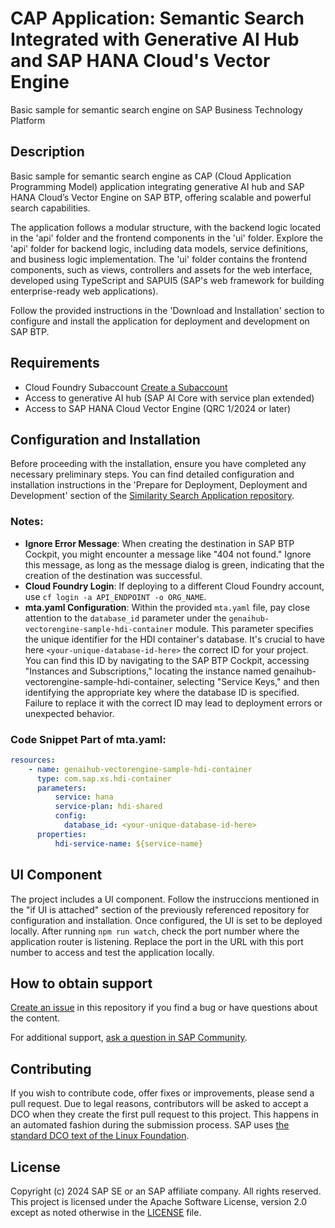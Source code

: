 # CAP Application: Semantic Search Integrated with Generative AI Hub and SAP HANA Cloud's Vector Engine
Basic sample for semantic search engine on SAP Business Technology Platform

<!--- Register repository https://api.reuse.software/register, then add REUSE badge:
[![REUSE status](https://api.reuse.software/badge/github.com/SAP-samples/REPO-NAME)](https://api.reuse.software/info/github.com/SAP-samples/REPO-NAME)
-->

## Description
Basic sample for semantic search engine as CAP (Cloud Application Programming Model) application integrating generative AI hub and SAP HANA Cloud’s Vector Engine on SAP BTP, offering scalable and powerful search capabilities.

The application follows a modular structure, with the backend logic located in the 'api' folder and the frontend components in the 'ui' folder. Explore the 'api' folder for backend logic, including data models, service definitions, and business logic implementation. The 'ui' folder contains the frontend components, such as views, controllers and assets for the web interface, developed using TypeScript and SAPUI5 (SAP's web framework for building enterprise-ready web applications).

Follow the provided instructions in the 'Download and Installation' section to configure and install the application for deployment and development on SAP BTP.

## Requirements
* Cloud Foundry Subaccount [Create a Subaccount](https://help.sap.com/docs/sap-ai-core/sap-ai-core-service-guide/create-subaccount)
* Access to generative AI hub (SAP AI Core with service plan extended)
* Access to SAP HANA Cloud Vector Engine (QRC 1/2024 or later)

## Configuration and Installation

Before proceeding with the installation, ensure you have completed any necessary preliminary steps. You can find detailed configuration and installation instructions in the 'Prepare for Deployment, Deployment and Development' section of the [Similarity Search Application repository](https://github.com/SAP-samples/btp-cap-genai-rag/tree/cap-genaihub-vectorengine-sample).

### Notes:
* **Ignore Error Message**: When creating the destination in SAP BTP Cockpit, you might encounter a message like "404 not found." Ignore this message, as long as the message dialog is green, indicating that the creation of the destination was successful.
* **Cloud Foundry Login**: If deploying to a different Cloud Foundry account, use `cf login -a API_ENDPOINT -o ORG_NAME`.
* **mta.yaml Configuration**: Within the provided `mta.yaml` file, pay close attention to the `database_id` parameter under the `genaihub-vectorengine-sample-hdi-container` module. This parameter specifies the unique identifier for the HDI container's database. It's crucial to have here `<your-unique-database-id-here>` the correct ID for your project. You can find this ID by navigating to the SAP BTP Cockpit, accessing "Instances and Subscriptions," locating the instance named genaihub-vectorengine-sample-hdi-container, selecting "Service Keys," and then identifying the appropriate key where the database ID is specified. Failure to replace it with the correct ID may lead to deployment errors or unexpected behavior.

### Code Snippet Part of mta.yaml:

```yaml
resources:
    - name: genaihub-vectorengine-sample-hdi-container
      type: com.sap.xs.hdi-container
      parameters:
          service: hana
          service-plan: hdi-shared
          config: 
            database_id: <your-unique-database-id-here>
      properties:
          hdi-service-name: ${service-name}
```
## UI Component
The project includes a UI component. Follow the instruccions mentioned in the "if UI is attached" section of the previously referenced repository for configuration and installation. Once configured, the UI is set to be deployed locally. After running `npm run watch`, check the port number where the application router is listening. Replace the port in the URL with this port number to access and test the application locally.

## How to obtain support
[Create an issue](https://github.com/SAP-samples/<repository-name>/issues) in this repository if you find a bug or have questions about the content.
 
For additional support, [ask a question in SAP Community](https://answers.sap.com/questions/ask.html).

## Contributing
If you wish to contribute code, offer fixes or improvements, please send a pull request. Due to legal reasons, contributors will be asked to accept a DCO when they create the first pull request to this project. This happens in an automated fashion during the submission process. SAP uses [the standard DCO text of the Linux Foundation](https://developercertificate.org/).

## License
Copyright (c) 2024 SAP SE or an SAP affiliate company. All rights reserved. This project is licensed under the Apache Software License, version 2.0 except as noted otherwise in the [LICENSE](LICENSE) file.

